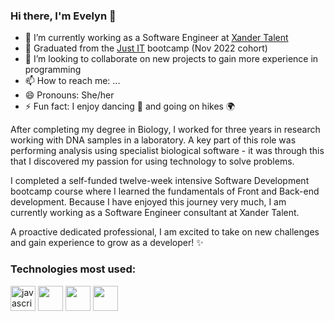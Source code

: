 ### Hi there, I'm Evelyn 👋

- 🔭 I’m currently working as a Software Engineer at [Xander Talent](https://www.xandertalent.com/)
- 🌱 Graduated from the [Just IT](https://www.justit.co.uk/) bootcamp (Nov 2022 cohort)
- 👯 I’m looking to collaborate on new projects to gain more experience in programming
- 📫 How to reach me: ...
- 😄 Pronouns: She/her
- ⚡ Fun fact: I enjoy dancing 💃 and going on hikes 🌍

After completing my degree in Biology, I worked for three years in research working with DNA samples in a laboratory. A key part of this role was performing analysis using specialist biological software - it was through this that I discovered my passion for using technology to solve problems.

I completed a self-funded twelve-week intensive Software Development bootcamp course where I learned the fundamentals of Front and Back-end development. Because I have enjoyed this journey very much, I am currently working as a Software Engineer consultant at Xander Talent. 

A proactive dedicated professional, I am excited to take on new challenges and gain experience to grow as a developer! ✨

### Technologies most used:

<a href="https://developer.mozilla.org/en-US/docs/Web/JavaScript" target="_blank" rel="noreferrer"> <img src="https://cdn.jsdelivr.net/gh/devicons/devicon/icons/javascript/javascript-original.svg" alt="javascript" height="40" width="40"/></a> <img src="https://cdn.jsdelivr.net/gh/devicons/devicon/icons/css3/css3-original.svg" height="40" width="40"/> <img src="https://cdn.jsdelivr.net/gh/devicons/devicon/icons/html5/html5-original.svg" height="40" width="40"/> <img src="https://cdn.jsdelivr.net/gh/devicons/devicon/icons/python/python-original.svg" height="40" width="40"/>
          
          
          
